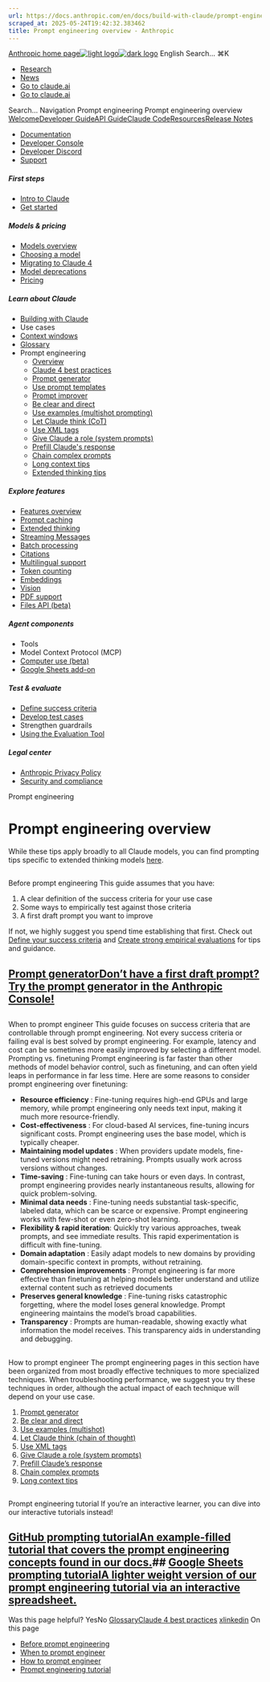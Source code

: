 ```yaml
---
url: https://docs.anthropic.com/en/docs/build-with-claude/prompt-engineering/overview
scraped_at: 2025-05-24T19:42:32.383462
title: Prompt engineering overview - Anthropic
---
```


[Anthropic home page![light logo](https://mintlify.s3.us-west-1.amazonaws.com/anthropic/logo/light.svg)![dark logo](https://mintlify.s3.us-west-1.amazonaws.com/anthropic/logo/dark.svg)](https://docs.anthropic.com/)
English
Search...
⌘K
  * [Research](https://www.anthropic.com/research)
  * [News](https://www.anthropic.com/news)
  * [Go to claude.ai](https://claude.ai/)
  * [Go to claude.ai](https://claude.ai/)


Search...
Navigation
Prompt engineering
Prompt engineering overview
[Welcome](https://docs.anthropic.com/en/home)[Developer Guide](https://docs.anthropic.com/en/docs/welcome)[API Guide](https://docs.anthropic.com/en/api/overview)[Claude Code](https://docs.anthropic.com/en/docs/claude-code/overview)[Resources](https://docs.anthropic.com/en/resources/overview)[Release Notes](https://docs.anthropic.com/en/release-notes/overview)
* [Documentation](https://docs.anthropic.com/en/home)
* [Developer Console](https://console.anthropic.com/)
* [Developer Discord](https://www.anthropic.com/discord)
* [Support](https://support.anthropic.com/)
##### First steps
  * [Intro to Claude](https://docs.anthropic.com/en/docs/welcome)
  * [Get started](https://docs.anthropic.com/en/docs/get-started)


##### Models & pricing
  * [Models overview](https://docs.anthropic.com/en/docs/about-claude/models/overview)
  * [Choosing a model](https://docs.anthropic.com/en/docs/about-claude/models/choosing-a-model)
  * [Migrating to Claude 4](https://docs.anthropic.com/en/docs/about-claude/models/migrating-to-claude-4)
  * [Model deprecations](https://docs.anthropic.com/en/docs/about-claude/model-deprecations)
  * [Pricing](https://docs.anthropic.com/en/docs/about-claude/pricing)


##### Learn about Claude
  * [Building with Claude](https://docs.anthropic.com/en/docs/overview)
  * Use cases
  * [Context windows](https://docs.anthropic.com/en/docs/build-with-claude/context-windows)
  * [Glossary](https://docs.anthropic.com/en/docs/about-claude/glossary)
  * Prompt engineering
    * [Overview](https://docs.anthropic.com/en/docs/build-with-claude/prompt-engineering/overview)
    * [Claude 4 best practices](https://docs.anthropic.com/en/docs/build-with-claude/prompt-engineering/claude-4-best-practices)
    * [Prompt generator](https://docs.anthropic.com/en/docs/build-with-claude/prompt-engineering/prompt-generator)
    * [Use prompt templates](https://docs.anthropic.com/en/docs/build-with-claude/prompt-engineering/prompt-templates-and-variables)
    * [Prompt improver](https://docs.anthropic.com/en/docs/build-with-claude/prompt-engineering/prompt-improver)
    * [Be clear and direct](https://docs.anthropic.com/en/docs/build-with-claude/prompt-engineering/be-clear-and-direct)
    * [Use examples (multishot prompting)](https://docs.anthropic.com/en/docs/build-with-claude/prompt-engineering/multishot-prompting)
    * [Let Claude think (CoT)](https://docs.anthropic.com/en/docs/build-with-claude/prompt-engineering/chain-of-thought)
    * [Use XML tags](https://docs.anthropic.com/en/docs/build-with-claude/prompt-engineering/use-xml-tags)
    * [Give Claude a role (system prompts)](https://docs.anthropic.com/en/docs/build-with-claude/prompt-engineering/system-prompts)
    * [Prefill Claude's response](https://docs.anthropic.com/en/docs/build-with-claude/prompt-engineering/prefill-claudes-response)
    * [Chain complex prompts](https://docs.anthropic.com/en/docs/build-with-claude/prompt-engineering/chain-prompts)
    * [Long context tips](https://docs.anthropic.com/en/docs/build-with-claude/prompt-engineering/long-context-tips)
    * [Extended thinking tips](https://docs.anthropic.com/en/docs/build-with-claude/prompt-engineering/extended-thinking-tips)


##### Explore features
  * [Features overview](https://docs.anthropic.com/en/docs/build-with-claude/overview)
  * [Prompt caching](https://docs.anthropic.com/en/docs/build-with-claude/prompt-caching)
  * [Extended thinking](https://docs.anthropic.com/en/docs/build-with-claude/extended-thinking)
  * [Streaming Messages](https://docs.anthropic.com/en/docs/build-with-claude/streaming)
  * [Batch processing](https://docs.anthropic.com/en/docs/build-with-claude/batch-processing)
  * [Citations](https://docs.anthropic.com/en/docs/build-with-claude/citations)
  * [Multilingual support](https://docs.anthropic.com/en/docs/build-with-claude/multilingual-support)
  * [Token counting](https://docs.anthropic.com/en/docs/build-with-claude/token-counting)
  * [Embeddings](https://docs.anthropic.com/en/docs/build-with-claude/embeddings)
  * [Vision](https://docs.anthropic.com/en/docs/build-with-claude/vision)
  * [PDF support](https://docs.anthropic.com/en/docs/build-with-claude/pdf-support)
  * [Files API (beta)](https://docs.anthropic.com/en/docs/build-with-claude/files)


##### Agent components
  * Tools
  * Model Context Protocol (MCP)
  * [Computer use (beta)](https://docs.anthropic.com/en/docs/agents-and-tools/computer-use)
  * [Google Sheets add-on](https://docs.anthropic.com/en/docs/agents-and-tools/claude-for-sheets)


##### Test & evaluate
  * [Define success criteria](https://docs.anthropic.com/en/docs/test-and-evaluate/define-success)
  * [Develop test cases](https://docs.anthropic.com/en/docs/test-and-evaluate/develop-tests)
  * Strengthen guardrails
  * [Using the Evaluation Tool](https://docs.anthropic.com/en/docs/test-and-evaluate/eval-tool)


##### Legal center
  * [Anthropic Privacy Policy](https://www.anthropic.com/legal/privacy)
  * [Security and compliance](https://trust.anthropic.com/)


Prompt engineering
# Prompt engineering overview
While these tips apply broadly to all Claude models, you can find prompting tips specific to extended thinking models [here](https://docs.anthropic.com/en/docs/build-with-claude/prompt-engineering/extended-thinking-tips).
## 
[​](https://docs.anthropic.com/en/docs/build-with-claude/prompt-engineering/overview#before-prompt-engineering)
Before prompt engineering
This guide assumes that you have:
  1. A clear definition of the success criteria for your use case
  2. Some ways to empirically test against those criteria
  3. A first draft prompt you want to improve


If not, we highly suggest you spend time establishing that first. Check out [Define your success criteria](https://docs.anthropic.com/en/docs/build-with-claude/define-success) and [Create strong empirical evaluations](https://docs.anthropic.com/en/docs/build-with-claude/develop-tests) for tips and guidance.
## [Prompt generatorDon’t have a first draft prompt? Try the prompt generator in the Anthropic Console!](https://console.anthropic.com/dashboard)
## 
[​](https://docs.anthropic.com/en/docs/build-with-claude/prompt-engineering/overview#when-to-prompt-engineer)
When to prompt engineer
This guide focuses on success criteria that are controllable through prompt engineering. Not every success criteria or failing eval is best solved by prompt engineering. For example, latency and cost can be sometimes more easily improved by selecting a different model.
Prompting vs. finetuning
Prompt engineering is far faster than other methods of model behavior control, such as finetuning, and can often yield leaps in performance in far less time. Here are some reasons to consider prompt engineering over finetuning:
  * **Resource efficiency** : Fine-tuning requires high-end GPUs and large memory, while prompt engineering only needs text input, making it much more resource-friendly.
  * **Cost-effectiveness** : For cloud-based AI services, fine-tuning incurs significant costs. Prompt engineering uses the base model, which is typically cheaper.
  * **Maintaining model updates** : When providers update models, fine-tuned versions might need retraining. Prompts usually work across versions without changes.
  * **Time-saving** : Fine-tuning can take hours or even days. In contrast, prompt engineering provides nearly instantaneous results, allowing for quick problem-solving.
  * **Minimal data needs** : Fine-tuning needs substantial task-specific, labeled data, which can be scarce or expensive. Prompt engineering works with few-shot or even zero-shot learning.
  * **Flexibility & rapid iteration**: Quickly try various approaches, tweak prompts, and see immediate results. This rapid experimentation is difficult with fine-tuning.
  * **Domain adaptation** : Easily adapt models to new domains by providing domain-specific context in prompts, without retraining.
  * **Comprehension improvements** : Prompt engineering is far more effective than finetuning at helping models better understand and utilize external content such as retrieved documents
  * **Preserves general knowledge** : Fine-tuning risks catastrophic forgetting, where the model loses general knowledge. Prompt engineering maintains the model’s broad capabilities.
  * **Transparency** : Prompts are human-readable, showing exactly what information the model receives. This transparency aids in understanding and debugging.


## 
[​](https://docs.anthropic.com/en/docs/build-with-claude/prompt-engineering/overview#how-to-prompt-engineer)
How to prompt engineer
The prompt engineering pages in this section have been organized from most broadly effective techniques to more specialized techniques. When troubleshooting performance, we suggest you try these techniques in order, although the actual impact of each technique will depend on your use case.
  1. [Prompt generator](https://docs.anthropic.com/en/docs/build-with-claude/prompt-engineering/prompt-generator)
  2. [Be clear and direct](https://docs.anthropic.com/en/docs/build-with-claude/prompt-engineering/be-clear-and-direct)
  3. [Use examples (multishot)](https://docs.anthropic.com/en/docs/build-with-claude/prompt-engineering/multishot-prompting)
  4. [Let Claude think (chain of thought)](https://docs.anthropic.com/en/docs/build-with-claude/prompt-engineering/chain-of-thought)
  5. [Use XML tags](https://docs.anthropic.com/en/docs/build-with-claude/prompt-engineering/use-xml-tags)
  6. [Give Claude a role (system prompts)](https://docs.anthropic.com/en/docs/build-with-claude/prompt-engineering/system-prompts)
  7. [Prefill Claude’s response](https://docs.anthropic.com/en/docs/build-with-claude/prompt-engineering/prefill-claudes-response)
  8. [Chain complex prompts](https://docs.anthropic.com/en/docs/build-with-claude/prompt-engineering/chain-prompts)
  9. [Long context tips](https://docs.anthropic.com/en/docs/build-with-claude/prompt-engineering/long-context-tips)


## 
[​](https://docs.anthropic.com/en/docs/build-with-claude/prompt-engineering/overview#prompt-engineering-tutorial)
Prompt engineering tutorial
If you’re an interactive learner, you can dive into our interactive tutorials instead!
## [GitHub prompting tutorialAn example-filled tutorial that covers the prompt engineering concepts found in our docs.](https://github.com/anthropics/prompt-eng-interactive-tutorial)## [Google Sheets prompting tutorialA lighter weight version of our prompt engineering tutorial via an interactive spreadsheet.](https://docs.google.com/spreadsheets/d/19jzLgRruG9kjUQNKtCg1ZjdD6l6weA6qRXG5zLIAhC8)
Was this page helpful?
YesNo
[Glossary](https://docs.anthropic.com/en/docs/about-claude/glossary)[Claude 4 best practices](https://docs.anthropic.com/en/docs/build-with-claude/prompt-engineering/claude-4-best-practices)
[x](https://x.com/AnthropicAI)[linkedin](https://www.linkedin.com/company/anthropicresearch)
On this page
  * [Before prompt engineering](https://docs.anthropic.com/en/docs/build-with-claude/prompt-engineering/overview#before-prompt-engineering)
  * [When to prompt engineer](https://docs.anthropic.com/en/docs/build-with-claude/prompt-engineering/overview#when-to-prompt-engineer)
  * [How to prompt engineer](https://docs.anthropic.com/en/docs/build-with-claude/prompt-engineering/overview#how-to-prompt-engineer)
  * [Prompt engineering tutorial](https://docs.anthropic.com/en/docs/build-with-claude/prompt-engineering/overview#prompt-engineering-tutorial)



